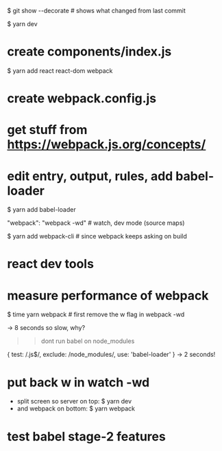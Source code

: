 $ git show --decorate  # shows what changed from last commit

$ yarn dev

# create components/index.js

$ yarn add react react-dom webpack

# create webpack.config.js
# get stuff from https://webpack.js.org/concepts/

# edit entry, output, rules, add babel-loader

$ yarn add babel-loader

"webpack": "webpack -wd"    # watch, dev mode (source maps)

$ yarn add webpack-cli  # since webpack keeps asking on build

# react dev tools

# measure performance of webpack
$ time yarn webpack  # first remove the w flag in webpack -wd

-> 8 seconds
so slow, why?

>> dont run babel on node_modules  

{ test: /\.js$/, exclude: /node_modules/, use: 'babel-loader' }
-> 2 seconds!

# put back w in watch -wd

* split screen so server on top: $ yarn dev
* and webpack on bottom: $ yarn webpack


# test babel stage-2 features
